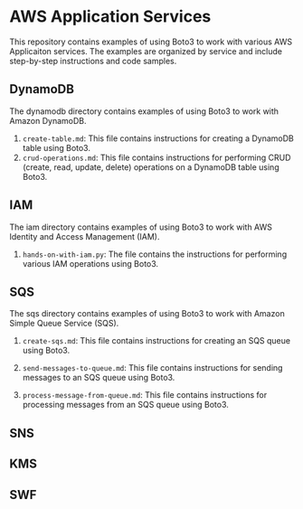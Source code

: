 # AWS Application Services
This repository contains examples of using Boto3 to work with various AWS Applicaiton services. The examples are organized by service and include step-by-step instructions and code samples.

## DynamoDB
The dynamodb directory contains examples of using Boto3 to work with Amazon DynamoDB. 

1. `create-table.md`: This file contains instructions for creating a DynamoDB table using Boto3.
2. `crud-operations.md`: This file contains instructions for performing CRUD (create, read, update, delete) operations on a DynamoDB table using Boto3.

## IAM
The iam directory contains examples of using Boto3 to work with AWS Identity and Access Management (IAM). 

1. `hands-on-with-iam.py`: The file contains the instructions for performing various IAM operations using Boto3.

## SQS
The sqs directory contains examples of using Boto3 to work with Amazon Simple Queue Service (SQS). 

1. `create-sqs.md`: This file contains instructions for creating an SQS queue using Boto3.

2. `send-messages-to-queue.md`: This file contains instructions for sending messages to an SQS queue using Boto3.
 
3. `process-message-from-queue.md`: This file contains instructions for processing messages from an SQS queue using Boto3.

## SNS

## KMS

## SWF